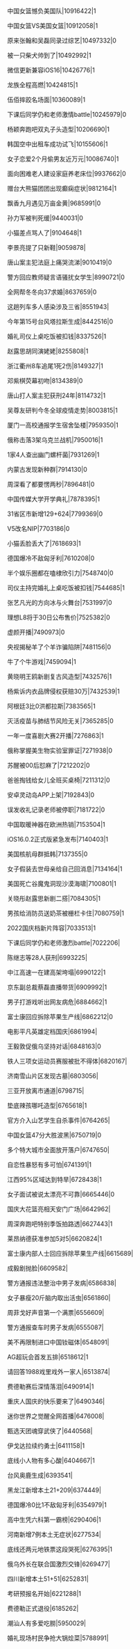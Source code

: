 中国女篮憾负美国队|10916422|1

中国女篮VS美国女篮|10912058|1

原来张翰和吴磊同录过综艺|10497332|0

被一只柴犬帅到了|10492992|1

微信更新兼容iOS16|10426776|1

龙族全程高燃|10424815|1

伍佰摔跤名场面|10360089|1

下课后同学仍和老师激情battle|10245979|0

杨颖奔跑吧双丸子头造型|10206690|1

韩国空中出租车成功试飞|10155606|1

女子恋爱2个月偷男友近万元|10086740|1

面向困难老人建设家庭养老床位|9937662|0

赠台大熊猫团团出现癫痫症状|9812164|1

飘香九月遇见万亩金黄|9685991|0

孙力军被判死缓|9440031|0

小猫差点骂人了|9104648|1

李景亮提了只新鞋|9059878|

唐山案主犯法庭上痛哭流涕|9010419|0

警方回应教师疑言语骚扰女学生|8990721|0

全网帮冬冬向37求婚|8637659|0

这趟列车多人感染涉及三省|8551943|

今年第15号台风塔拉斯生成|8442516|0

婚礼司仪上桌吃饭被扣钱|8337526|1

赵露思胡同演姥姥|8255808|1

浙江衢州8车追尾1死2伤|8149327|1

邓紫棋荧幕初吻|8134389|0

唐山打人案主犯获刑24年|8114732|1

吴尊友研判今冬全球疫情走势|8003815|1

厦门一高校通报学生宿舍坠楼|7959350|1

俄称击落3架乌克兰战机|7950016|1

1家4人查出幽门螺杆菌|7931269|1

内蒙古发现新种群|7914130|0

周深看了都要愣两秒|7896481|0

中国传媒大学开学典礼|7878395|1

31省区市新增129+624|7799369|0

V5改名NIP|7703186|0

小猫丢脸丢大了|7618693|1

德国爆冷不敌匈牙利|7610208|0

半个娱乐圈都在嗑棣欣引力|7548740|0

司仪主持完婚礼上桌吃饭被扣钱|7544685|1

张艺凡光的方向冰与火舞台|7531997|0

理想L8将于30日公布售价|7525382|0

虚颜开播|7490973|0

央视揭秘羊了个羊诈骗陷阱|7481156|0

牛了个牛游戏|7459094|1

黄晓明王鸥新剧复古风造型|7432576|1

杨紫诉内衣品牌侵权获赔30万|7432539|1

阿根廷3比0洪都拉斯|7383565|1

灭活疫苗与肺结节风险无关|7365285|0

一年一度喜剧大赛2开播|7276863|1

俄称掌握美生物实验室罪证|7271938|0

苏醒被00后怼麻了|7212202|0

爸爸掏钱给女儿全班买桌椅|7211312|0

安卓灵动岛APP上架|7192843|0

误发收礼记录老师被停职|7181722|0

中国取暖神器在欧洲热销|7153504|1

iOS16.0.2正式版紧急发布|7140403|1

美国核航母群抵韩|7137355|0

女子假装去世母亲给自己回消息|7134164|1

美国死亡谷魔鬼洞现沙漠海啸|7100801|1

关晓彤赵露思新剧二搭|7084305|1

男孩给消防员送奶茶被栅栏卡住|7080759|1

2022国庆档新片阵容|7033513|1

下课后同学仍和老师激烈battle|7022206|

陈继志等28人获刑|6993225|

中江高速一在建高架垮塌|6990122|1

京东副总裁蔡磊直播带货|6909992|1

男子打游戏听出网友病危|6884662|1

富士康回应拆除苹果生产线|6862212|0

电影平凡英雄定档国庆|6861994|

王毅敦促俄乌坚持对话|6848163|0

铁人三项女运动员赛服被批不得体|6820167|

济南雪山片区发现古墓|6803056|

三亚开放离市通道|6798715|

垫底辣孩哪吒造型|6765618|1

官方介入山艺学生自杀事件|6764265|

中国女篮47分大胜波黑|6750719|0

多个特大城市全面放开落户|6747650|

自恋性暴怒有多可怕|6741391|1

江西95%区域达到特旱|6728438|1

女子面试被说太漂亮不可靠|6665446|0

国庆大花篮亮相天安门广场|6642962|

周深奔跑吧特别季饭拍路透|6627443|1

莱昂纳德获准参加5对5|6620824|1

富士康内部人士回应拆除苹果生产线|6615689|

成毅剧抛脸|6609582|

警方通报违法整治中男子发病|6586838|

女子暴瘦20斤脑内取出活虫|6561860|

周菲戈好声音第一个满票|6556609|

警方通报查车时男子发病|6555087|

美不再限制进口中国钕磁体|6548091|

AG超玩会首发五排|6518612|1

请回答1988戏里戏外一家人|6513874|

费德勒赛后深情落泪|6490914|1

重庆人国庆的快乐要来了|6490346|

迷你世界之觉醒全网首播|6476008|

甄选天团魂穿武侠了|6440568|

伊戈达拉续约勇士|6411158|1

底线小人物有多心酸|6404667|1

台风奥鹿生成|6393541|

黑龙江新增本土21+209|6374449|

德国爆冷0比1不敌匈牙利|6354979|1

高中生凭六科第一霸榜|6290406|1

河南新增7例本土无症状|6277534|

底线还两元地铁票这段哭死|6276395|1

俄乌外长在联合国激烈交锋|6269477|

四川新增本土51+51|6252831|

考研预报名开始|6221288|1

费德勒正式退役|6185262|

潮汕人有多爱吃朥|5950029|

婚礼现场村民争抢大锅烩菜|5788991|

